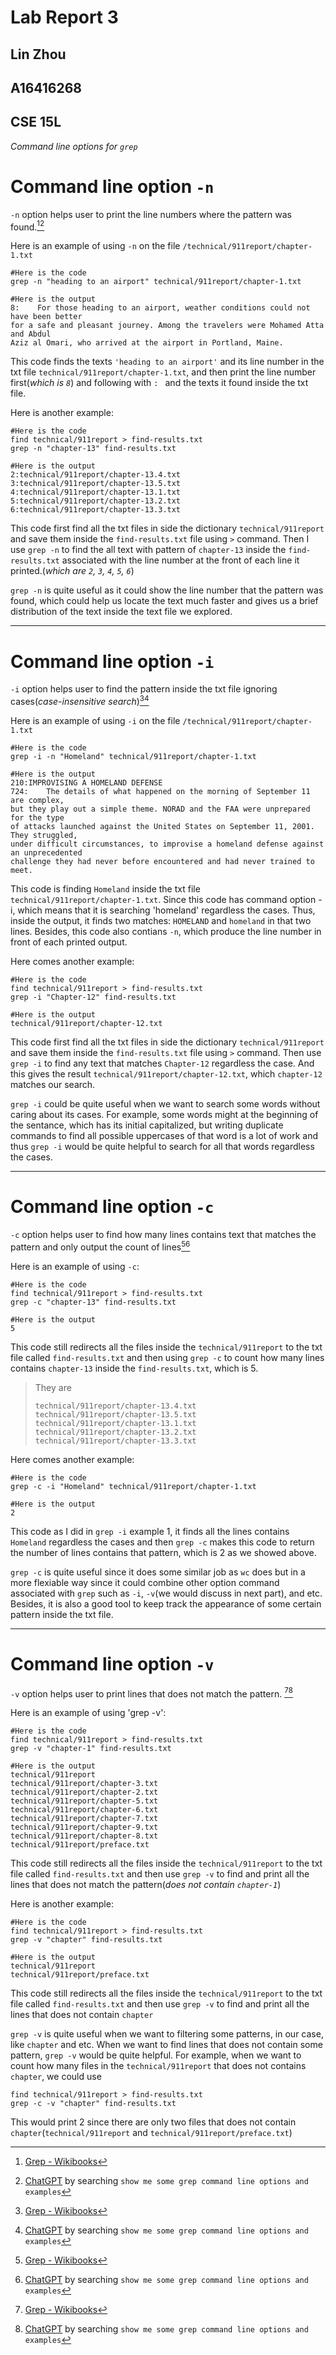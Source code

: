 # Lab Report 3
## Lin Zhou
## A16416268
## CSE 15L
*Command line options for `grep`*

# Command line option `-n`
`-n` option helps user to print the line numbers where the pattern was found.[^1][^2]

Here is an example of using `-n` on the file `/technical/911report/chapter-1.txt`

```
#Here is the code
grep -n "heading to an airport" technical/911report/chapter-1.txt
```
```
#Here is the output
8:    For those heading to an airport, weather conditions could not have been better
for a safe and pleasant journey. Among the travelers were Mohamed Atta and Abdul 
Aziz al Omari, who arrived at the airport in Portland, Maine.
```
This code finds the texts `'heading to an airport'` and its line number in the txt file `technical/911report/chapter-1.txt`, and then
print the line number first(*which is `8`*) and following with `: ` and the texts it found inside the txt file.

Here is another example:
```
#Here is the code
find technical/911report > find-results.txt
grep -n "chapter-13" find-results.txt
```
```
#Here is the output
2:technical/911report/chapter-13.4.txt
3:technical/911report/chapter-13.5.txt
4:technical/911report/chapter-13.1.txt
5:technical/911report/chapter-13.2.txt
6:technical/911report/chapter-13.3.txt
```
This code first find all the txt files in side the dictionary `technical/911report` and save them inside the `find-results.txt` file using `>` command.
Then I use `grep -n` to find the all text with pattern of `chapter-13` inside the `find-results.txt` associated with the line number at the front of each line it printed.(*which are `2`, `3`, `4`, `5`, `6`*)

`grep -n` is quite useful as it could show the line number that the pattern was found, which could help us locate the text much faster and gives us a brief distribution of the text inside the text file we explored.


---
# Command line option `-i`
`-i` option helps user to find the pattern inside the txt file ignoring cases(*case-insensitive search*)[^1][^2]

Here is an example of using `-i` on the file `/technical/911report/chapter-1.txt`
```
#Here is the code
grep -i -n "Homeland" technical/911report/chapter-1.txt
```
```
#Here is the output
210:IMPROVISING A HOMELAND DEFENSE
724:    The details of what happened on the morning of September 11 are complex, 
but they play out a simple theme. NORAD and the FAA were unprepared for the type 
of attacks launched against the United States on September 11, 2001. They struggled,
under difficult circumstances, to improvise a homeland defense against an unprecedented 
challenge they had never before encountered and had never trained to meet.
```
This code is finding `Homeland` inside the txt file `technical/911report/chapter-1.txt`. Since this code has command option -i, which means that
it is searching 'homeland' regardless the cases. Thus, inside the output, it finds two matches: `HOMELAND` and `homeland` in that two lines. Besides, this
code also contians `-n`, which produce the line number in front of each printed output. 


Here comes another example:
```
#Here is the code
find technical/911report > find-results.txt
grep -i "Chapter-12" find-results.txt
```
```
#Here is the output
technical/911report/chapter-12.txt
```

This code first find all the txt files in side the dictionary `technical/911report` and save them inside the `find-results.txt` file using `>` command.
Then use `grep -i` to find any text that matches `Chapter-12` regardless the case. And this gives the result `technical/911report/chapter-12.txt`, which `chapter-12` matches our search.


`grep -i` could be quite useful when we want to search some words without caring about its cases. For example, some words might at the beginning of the sentance, which has its initial capitalized,
but writing duplicate commands to find all possible uppercases of that word is a lot of work and thus `grep -i` would be quite helpful to search for all that words regardless the cases.



---
# Command line option `-c`
`-c` option helps user to find how many lines contains text that matches the pattern and only output the count of lines[^1][^2]

Here is an example of using `-c`:
```
#Here is the code
find technical/911report > find-results.txt
grep -c "chapter-13" find-results.txt
```
```
#Here is the output
5
```

This code still redirects all the files inside the `technical/911report` to the txt file called `find-results.txt` and then 
using `grep -c` to count how many lines contains `chapter-13` inside the `find-results.txt`, which is 5.
> They are
> ```
> technical/911report/chapter-13.4.txt
> technical/911report/chapter-13.5.txt
> technical/911report/chapter-13.1.txt
> technical/911report/chapter-13.2.txt
> technical/911report/chapter-13.3.txt
> ```

Here comes another example:
```
#Here is the code
grep -c -i "Homeland" technical/911report/chapter-1.txt
```
```
#Here is the output
2
```

This code as I did in `grep -i` example 1, it finds all the lines contains `Homeland` regardless the cases and then `grep -c` makes this code to return the number of lines contains that pattern, which is 2 as we showed above.


`grep -c` is quite useful since it does some similar job as `wc` does but in a more flexiable way since it could combine other option command associated with `grep` such as `-i`, `-v`(we would discuss in next part), and etc. Besides, it is also a good tool to keep track the appearance of some certain pattern inside the txt file.



---
# Command line option `-v`
`-v` option helps user to print lines that does not match the pattern. [^1][^2]

Here is an example of using 'grep -v':
```
#Here is the code
find technical/911report > find-results.txt
grep -v "chapter-1" find-results.txt
```
```
#Here is the output
technical/911report
technical/911report/chapter-3.txt
technical/911report/chapter-2.txt
technical/911report/chapter-5.txt
technical/911report/chapter-6.txt
technical/911report/chapter-7.txt
technical/911report/chapter-9.txt
technical/911report/chapter-8.txt
technical/911report/preface.txt
```

This code still redirects all the files inside the `technical/911report` to the txt file called `find-results.txt` and then 
use `grep -v` to find and print all the lines that does not match the pattern(*does not contain `chapter-1`*)


Here is another example:
```
#Here is the code
find technical/911report > find-results.txt
grep -v "chapter" find-results.txt
```
```
#Here is the output
technical/911report
technical/911report/preface.txt
```

This code still redirects all the files inside the `technical/911report` to the txt file called `find-results.txt` and then 
use `grep -v` to find and print all the lines that does not contain `chapter`


`grep -v` is quite useful when we want to filtering some patterns, in our case, like `chapter` and etc. When we want to find lines that does not contain some pattern, `grep -v` would be quite helpful. For example, when we want to count how many files in the `technical/911report` that does not contains `chapter`, we could use 
```
find technical/911report > find-results.txt
grep -c -v "chapter" find-results.txt
```
This would print 2 since there are only two files that does not contain `chapter`(`technical/911report` and `technical/911report/preface.txt`)


[^1]:[Grep - Wikibooks](https://en.wikibooks.org/wiki/Grep)
[^2]:[ChatGPT](https://chat.openai.com/) by searching `show me some grep command line options and examples`
